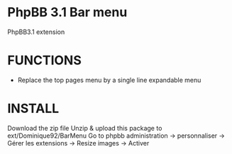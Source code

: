 # PhpBB 3.1 Bar menu

PhpBB3.1 extension

FUNCTIONS
=========
* Replace the top pages menu by a single line expandable menu

INSTALL
=======
Download the zip file
Unzip & upload this package to ext/Dominique92/BarMenu
Go to phpbb administration -> personnaliser -> Gérer les extensions -> Resize images -> Activer